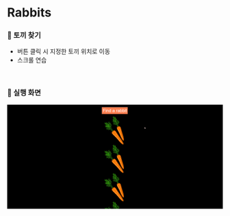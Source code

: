 # Rabbits

### 🐰 토끼 찾기
- 버튼 클릭 시 지정한 토끼 위치로 이동
- 스크롤 연습

<br/>

### 🎈 실행 화면
<img src="/img/rabbits/scroll_rabbits.gif" alt="video" />
